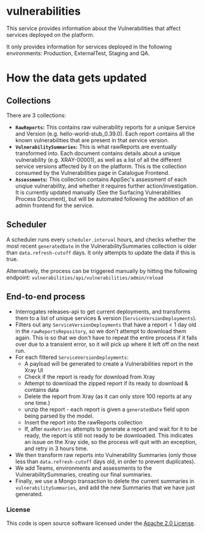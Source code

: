 
# vulnerabilities

This service provides information about the Vulnerabilities that affect services deployed on the platform. 

It only provides information for services deployed in the following environments: Production, ExternalTest, Staging and QA. 

# How the data gets updated

## Collections

There are 3 collections:

* **`RawReports`:** This contains raw vulnerability reports for a unique Service and Version (e.g. hello-world-stub_0.39.0). Each report contains all the known vulnerabilities that are present in that service version.
* **`VulnerabilitySummaries`:** This is what rawReports are eventually transformed into. Each document contains details about a unique vulnerability (e.g. XRAY-00001), as well as a list of all the different service versions affected by it on the platform. This is the collection consumed by the Vulnerabilities page in Catalogue Frontend.
* **`Assessments`:** This collection contains AppSec's assessment of each unqiue vulnerability, and whether it requires further action/investigation. It is currently updated manually (See the Surfacing Vulnerabilities Process Document), but will be automated following the addition of an admin frontend for the service. 

## Scheduler

A scheduler runs every `scheduler.interval` hours, and checks whether the most recent `generatedDate` in the VulnerabilitySummaries collection is older than `data.refresh-cutoff` days. It only attempts to update the data if this is true.

Alternatively, the process can be triggered manually by hitting the following endpoint: `vulnerabilities/api/vulnerabilities/admin/reload `

## End-to-end process

* Interrogates releases-api to get current deployments, and transforms them to a list of unique services & version (`ServiceVersionDeployments`).
* Filters out any `ServiceVersionDeployments` that have a report < 1 day old in the `rawReportsRepository`, so we don't attempt to download them again. This is so that we don't have to repeat the entire process if it falls over due to a transient error, so it will pick up where it left off on the next run.
* For each filtered `ServiceVersionDeployments`:
  * A payload will be generated to create a Vulnerabilities report in the Xray UI
  * Check if the report is ready for download from Xray
  * Attempt to download the zipped report if its ready to download & contains data
  * Delete the report from Xray (as it can only store 100 reports at any one time.)
  * unzip the report - each report is given a `generatedDate` field upon being parsed by the model. 
  * Insert the report into the rawReports collection
  * If, after `maxRetries` attempts to generate a report and wait for it to be ready, the report is still not ready to be downloaded. This indicates an issue on the Xray side, so the process will quit with an exception, and retry in 3 hours time.  
* We then transform raw reports into Vulnerability Summaries (only those less than `data.refresh-cutoff` days old, in order to prevent duplicates).
* We add Teams, environments and assessments to the VulnerabilitySummaries, creating our final summaries.
* Finally, we use a Mongo transaction to delete the current summaries in `vulnerabilitySummaries`, and add the new Summaries that we have just generated. 
### License

This code is open source software licensed under the [Apache 2.0 License]("http://www.apache.org/licenses/LICENSE-2.0.html").